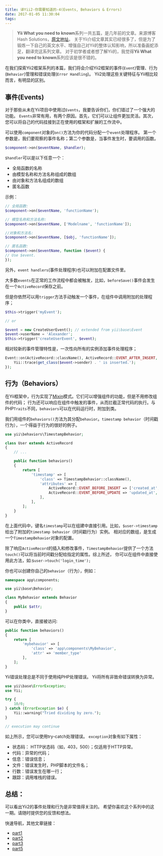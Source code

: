 ```yaml
---
title: 译Yii2-你需要知道的-4(Events, Behaviors & Errors)
date: 2017-01-05 11:30:04
tags:
---
```


> **Yii What you need to known**系列一共五篇，是几年前的文章。来源博客Hash Solutions，[原文地址](http://blog.hashsolutions.in/technology/yii2-what-you-need-to-know-part-iv-events-behaviors-errors/)。
关于Yii介绍文章其实已经很多了，但是为了锻炼一下自己的英文水平、增强自己对Yii的整体认知影响，所以准备画蛇添足，翻译完这系列文章。
对于初学者或者想了解Yii的，我觉得**Yii What you need to known**系列应该是很不错的。

在我们探索Yii2框架系列的本篇，我们将会介绍Yii2框架的事件(`Event`)管理、行为(`Behavior`)管理和错误处理(`Error Handling`)。
Yii2处理这些关键特征与Yii相比较而言，有明显的区别。

## 事件(Events)

对于那些从未在Yii项目中使用过`Events`，我要告诉你们，你们错过了一个强大的功能。
`Events`非常有用，有两个原因。首先，它们可以让组件更加灵活。其次，您可以将自己的代码挂接到正在使用的框架和扩展的工作流中。

可以使用`component`对象的`on()`方法为你的代码分配一个`event`处理程序。
第一个参数是，我们要观察的事件名称；第二个参数是，当事件发生时，要调用的函数。

```PHP
$component->on($eventName, $handler);
```

`$handler`可以是以下任意一个：

+ 全局函数的名称
+ 由模型名称和方法名称组成的数组
+ 由对象和方法名组成的数组
+ 匿名函数

示例：

```PHP
// 全局函数:
$component->on($eventName, 'functionName');

// 模型名称和方法名称:
$component->on($eventName, ['Modelname', 'functionName']);

//对象和方法名:
$component->on($eventName, [$obj, 'functionName']);

// 匿名函数:
$component->on($eventName, function ($event) {
// Use $event.
});
```

另外，`event handlers`(事件处理程序)也可以附加在配置文件里。

大多数`events`在正常的工作流程中都会被触发，比如，`beforeSave()`事件会发生在一个`ActiveRecord`保存之前。

但是你依然可以用`trigger`方法手动触发一个事件，在组件中调用附加的处理程序；

```PHP
$this->trigger('myEvent');

// or

$event = new CreateUserEvent(); // extended from yii\base\Event
$event->userName = 'Alexander';
$this->trigger('createUserEvent', $event);

```

相对较新的事件管理特性是，一次性向所有的实例添加事件处理程序；

```PHP
Event::on(ActiveRecord::className(), ActiveRecord::EVENT_AFTER_INSERT, function ($event) {
    Yii::trace(get_class($event->sender) . ' is inserted.');
});
```


## 行为（Behaviors）

在Yii框架中，行为实现了[Mixin](https://en.wikipedia.org/wiki/Mixin)模式。它们可以增强组件的功能，但是不用修改组件的代码；
行为还可以响应在组件中触发的事件，从而拦截正常代码的执行。与PHP`Traits`不同，`behaviors`可以在代码运行时，附加到类。

我们用组件的`behaviors()`方法为其分配`behavior`。`timestamp behavior`（时间戳行为），一个得益于行为的很好的例子。

```PHP
use yii\behaviors\TimestampBehavior;

class User extends ActiveRecord
{
    // ...

    public function behaviors()
    {
        return [
            'timestamp' => [
                'class' => TimestampBehavior::className(),
                'attributes' => [
                    ActiveRecord::EVENT_BEFORE_INSERT => ['created_at', 'updated_at'],
                    ActiveRecord::EVENT_BEFORE_UPDATE => 'updated_at',
                ],
            ],
        ];
    }
}
```

在上面代码中，键名`timestamp`可以在组建中直接引用。比如，`$user->timestamp`给出了附加的`timestamp behavior`（时间戳行为）实例。
相对应的数组，是生成一个`TimestampBehavior`对象的配置。

除了响应`ActiveRecord`的插入和修改事件，`TimestampBehavior`提供了一个方法`touch()`可以将当前时间戳分配给指定的属性。综上所述，
你可以在组件中直接使用此方法，如:`$user->touch('login_time');`

你也可以创建你自己的`behavior`（行为），例如：

```PHP
namespace app\components;

use yii\base\Behavior;

class MyBehavior extends Behavior
{
    public $attr;
}
```

可以在你类中，直接被访问:

```PHP
public function behaviors()
{
    return [
        'mybehavior' => [
            'class' => 'app\components\MyBehavior',
            'attr' => 'member_type'
        ],
    ];
}
```

Yii错误处理总是不同于使用纯PHP处理错误。 Yii将所有非致命错误转换为异常。
```PHP
use yii\base\ErrorException;
use Yii;

try {
    10/0;
} catch (ErrorException $e) {
    Yii::warning("Tried dividing by zero.");
}

// execution may continue
```

如上所示，您可以使用try-catch处理错误。
`exception`对象有如下属性：

+ 状态码： HTTP状态码（如，403，500）；仅适用于HTTP异常。
+ 代码：异常的代码；
+ 信息：错误信息；
+ 文件：错误发生时，PHP脚本的文件名；
+ 行数：错误发生在哪一行；
+ 跟踪：调用堆栈的错误。

## 总结：

可以看出Yii2的事件处理和行为是非常值得关注的。
希望你喜欢这个系列中的这一期。请随时提供您的反馈和想法。


快速导航，其他文章链接：

+ [part1](https://easy-yii.github.io/2017/01/04/know-PartOne/)
+ [part2](https://easy-yii.github.io/2017/01/04/know-PartTwo/)
+ [part3](https://easy-yii.github.io/2017/01/05/know-PartThree/)
+ [part5](https://easy-yii.github.io/2017/01/09/know-PartFive/)
